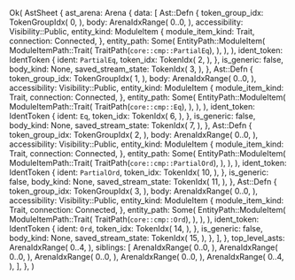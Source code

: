 Ok(
    AstSheet {
        ast_arena: Arena {
            data: [
                Ast::Defn {
                    token_group_idx: TokenGroupIdx(
                        0,
                    ),
                    body: ArenaIdxRange(
                        0..0,
                    ),
                    accessibility: Visibility::Public,
                    entity_kind: ModuleItem {
                        module_item_kind: Trait,
                        connection: Connected,
                    },
                    entity_path: Some(
                        EntityPath::ModuleItem(
                            ModuleItemPath::Trait(
                                TraitPath(`core::cmp::PartialEq`),
                            ),
                        ),
                    ),
                    ident_token: IdentToken {
                        ident: `PartialEq`,
                        token_idx: TokenIdx(
                            2,
                        ),
                    },
                    is_generic: false,
                    body_kind: None,
                    saved_stream_state: TokenIdx(
                        3,
                    ),
                },
                Ast::Defn {
                    token_group_idx: TokenGroupIdx(
                        1,
                    ),
                    body: ArenaIdxRange(
                        0..0,
                    ),
                    accessibility: Visibility::Public,
                    entity_kind: ModuleItem {
                        module_item_kind: Trait,
                        connection: Connected,
                    },
                    entity_path: Some(
                        EntityPath::ModuleItem(
                            ModuleItemPath::Trait(
                                TraitPath(`core::cmp::Eq`),
                            ),
                        ),
                    ),
                    ident_token: IdentToken {
                        ident: `Eq`,
                        token_idx: TokenIdx(
                            6,
                        ),
                    },
                    is_generic: false,
                    body_kind: None,
                    saved_stream_state: TokenIdx(
                        7,
                    ),
                },
                Ast::Defn {
                    token_group_idx: TokenGroupIdx(
                        2,
                    ),
                    body: ArenaIdxRange(
                        0..0,
                    ),
                    accessibility: Visibility::Public,
                    entity_kind: ModuleItem {
                        module_item_kind: Trait,
                        connection: Connected,
                    },
                    entity_path: Some(
                        EntityPath::ModuleItem(
                            ModuleItemPath::Trait(
                                TraitPath(`core::cmp::PartialOrd`),
                            ),
                        ),
                    ),
                    ident_token: IdentToken {
                        ident: `PartialOrd`,
                        token_idx: TokenIdx(
                            10,
                        ),
                    },
                    is_generic: false,
                    body_kind: None,
                    saved_stream_state: TokenIdx(
                        11,
                    ),
                },
                Ast::Defn {
                    token_group_idx: TokenGroupIdx(
                        3,
                    ),
                    body: ArenaIdxRange(
                        0..0,
                    ),
                    accessibility: Visibility::Public,
                    entity_kind: ModuleItem {
                        module_item_kind: Trait,
                        connection: Connected,
                    },
                    entity_path: Some(
                        EntityPath::ModuleItem(
                            ModuleItemPath::Trait(
                                TraitPath(`core::cmp::Ord`),
                            ),
                        ),
                    ),
                    ident_token: IdentToken {
                        ident: `Ord`,
                        token_idx: TokenIdx(
                            14,
                        ),
                    },
                    is_generic: false,
                    body_kind: None,
                    saved_stream_state: TokenIdx(
                        15,
                    ),
                },
            ],
        },
        top_level_asts: ArenaIdxRange(
            0..4,
        ),
        siblings: [
            ArenaIdxRange(
                0..0,
            ),
            ArenaIdxRange(
                0..0,
            ),
            ArenaIdxRange(
                0..0,
            ),
            ArenaIdxRange(
                0..0,
            ),
            ArenaIdxRange(
                0..4,
            ),
        ],
    },
)